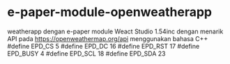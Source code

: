 # e-paper-module-openweatherapp
weatherapp dengan e-paper module Weact Studio 1.54inc dengan menarik API pada https://openweathermap.org/api menggunakan bahasa C++
#define EPD_CS   5
#define EPD_DC   16
#define EPD_RST  17
#define EPD_BUSY 4
#define EPD_SCL 18
#define EPD_SDA 23
